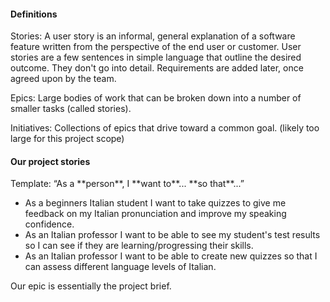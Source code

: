 #### Definitions

<p>Stories: A user story is an informal, general explanation of a software feature written from the perspective of the end user or customer. User stories are a few sentences in simple language that outline the desired outcome. They don't go into detail. Requirements are added later, once agreed upon by the team.</p>

<p>Epics: Large bodies of work that can be broken down into a number of smaller tasks (called stories).</p>

<p>Initiatives: Collections of epics that drive toward a common goal. (likely too large for this project scope)</p>

#### Our project stories

<p>Template: “As a **person**, I **want to**... **so that**...”</p>

<ul>

<li>As a beginners Italian student I want to take quizzes to give me feedback on my Italian pronunciation and improve my speaking confidence.</li>

<li>As an Italian professor I want to be able to see my student's test results so I can see if they are learning/progressing their skills.</li>

<li>As an Italian professor I want to be able to create new quizzes so that I can assess different language levels of Italian.</li>

</ul>

Our epic is essentially the project brief.
